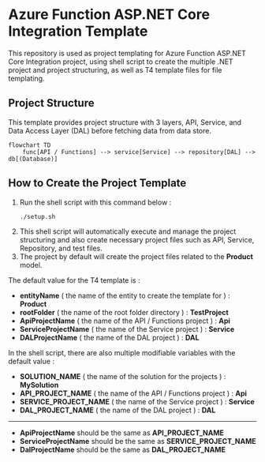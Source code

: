 # Azure Function ASP.NET Core Integration Template


This repository is used as project templating for Azure Function ASP.NET Core Integration project, using shell script to create the multiple .NET project and project structuring, as well as T4 template files for file templating. 

Project Structure
---
This template provides project structure with 3 layers, API, Service, and Data Access Layer (DAL)  before fetching data from data store. 
```mermaid
flowchart TD 
	func[API / Functions] --> service[Service] --> repository[DAL] --> db[(Database)]
   ```
    

How to Create the Project Template
---
1. Run the shell script with this command below :
	```console
	./setup.sh
	```
2. This shell script will automatically execute and manage the project structuring and also create necessary project files such as API, Service, Repository, and test files.
3. The project by default will create the project files related to the **Product** model.

The default value for the T4 template is :
- **entityName** ( the name of the entity to create the template for ) : **Product**
- **rootFolder** ( the name of the root folder directory ) : **TestProject**
- **ApiProjectName** ( the name of the API / Functions project ) : **Api**
- **ServiceProjectName** ( the name of the Service project ) : **Service**
- **DALProjectName** ( the name of the DAL project ) : **DAL**

In the shell script, there are also multiple modifiable variables with the default value : 
- **SOLUTION_NAME** ( the name of the solution for the projects ) : **MySolution**
- **API_PROJECT_NAME** ( the name of the API / Functions project ) : **Api**
- **SERVICE_PROJECT_NAME** ( the name of the Service project ) : **Service**
- **DAL_PROJECT_NAME** ( the name of the DAL project ) : **DAL**
---
- **ApiProjectName** should be the same as **API_PROJECT_NAME**
- **ServiceProjectName** should be the same as **SERVICE_PROJECT_NAME**
- **DalProjectName** should be the same as **DAL_PROJECT_NAME**
